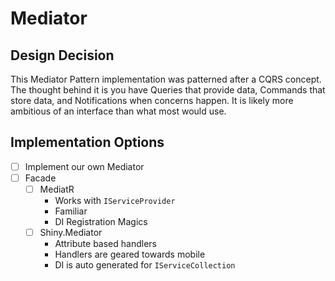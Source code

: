 # Mediator

## Design Decision

This Mediator Pattern implementation was patterned after a CQRS concept. The thought behind it is you have Queries that provide data, Commands that store data,
and Notifications when concerns happen. It is likely more ambitious of an interface than what most would use.

## Implementation Options

- [ ] Implement our own Mediator
- [ ] Facade
    - [ ] MediatR
        - Works with `IServiceProvider`
        - Familiar
        - DI Registration Magics
    - [ ] Shiny.Mediator
        - Attribute based handlers
        - Handlers are geared towards mobile
        - DI is auto generated for `IServiceCollection`